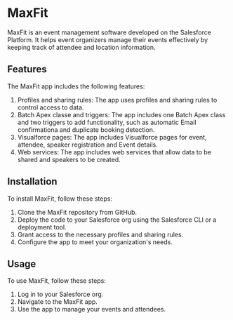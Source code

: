 # MaxFit
MaxFit is an event management software developed on the Salesforce Platform. It helps event organizers manage their events effectively by keeping track of attendee and location information.

## Features
The MaxFit app includes the following features:

1) Profiles and sharing rules: The app uses profiles and sharing rules to control access to data.
2) Batch Apex classe and triggers: The app includes one Batch Apex class and two triggers to add functionality, such as automatic Email confirmationa and duplicate booking detection.
3) Visualforce pages: The app includes Visualforce pages for event, attendee, speaker registration and Event details.
4) Web services: The app includes web services that allow data to be shared and speakers to be created.

## Installation
To install MaxFit, follow these steps:

1) Clone the MaxFit repository from GitHub.
2) Deploy the code to your Salesforce org using the Salesforce CLI or a deployment tool.
3) Grant access to the necessary profiles and sharing rules.
4) Configure the app to meet your organization's needs.

## Usage
To use MaxFit, follow these steps:
1) Log in to your Salesforce org.
2) Navigate to the MaxFit app.
3) Use the app to manage your events and attendees.

